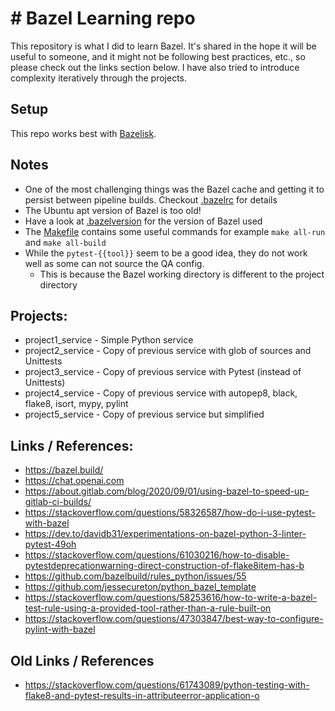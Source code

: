 # # Bazel Learning repo

This repository is what I did to learn Bazel. It's shared in the hope it will be useful to someone, and it might not be 
following best practices, etc., so please check out the links section below.
I have also tried to introduce complexity iteratively through the projects.

## Setup
This repo works best with [Bazelisk](https://github.com/bazelbuild/bazelisk).

## Notes
* One of the most challenging things was the Bazel cache and getting it to persist between pipeline builds. Checkout [.bazelrc](.bazelrc) for details
* The Ubuntu apt version of Bazel is too old!
* Have a look at [.bazelversion](.bazelversion) for the version of Bazel used
* The [Makefile](Makefile) contains some useful commands for example `make all-run` and `make all-build`
* While the `pytest-{{tool}}` seem to be a good idea, they do not work well as some can not source the QA config.
  * This is because the Bazel working directory is different to the project directory

## Projects:
* project1_service - Simple Python service
* project2_service - Copy of previous service with glob of sources and Unittests
* project3_service - Copy of previous service with Pytest (instead of Unittests)
* project4_service - Copy of previous service with autopep8, black, flake8, isort, mypy, pylint
* project5_service - Copy of previous service but simplified

## Links / References:
* https://bazel.build/
* https://chat.openai.com
* https://about.gitlab.com/blog/2020/09/01/using-bazel-to-speed-up-gitlab-ci-builds/
* https://stackoverflow.com/questions/58326587/how-do-i-use-pytest-with-bazel
* https://dev.to/davidb31/experimentations-on-bazel-python-3-linter-pytest-49oh
* https://stackoverflow.com/questions/61030216/how-to-disable-pytestdeprecationwarning-direct-construction-of-flake8item-has-b
* https://github.com/bazelbuild/rules_python/issues/55
* https://github.com/jessecureton/python_bazel_template
* https://stackoverflow.com/questions/58253616/how-to-write-a-bazel-test-rule-using-a-provided-tool-rather-than-a-rule-built-on
* https://stackoverflow.com/questions/47303847/best-way-to-configure-pylint-with-bazel

## Old Links / References
* https://stackoverflow.com/questions/61743089/python-testing-with-flake8-and-pytest-results-in-attributeerror-application-o
